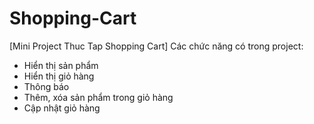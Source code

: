 # Shopping-Cart
[Mini Project Thuc Tap Shopping Cart]
Các chức năng có trong project:
- Hiển thị sản phẩm 
- Hiển thị giỏ hàng
- Thông báo
- Thêm, xóa sản phẩm trong giỏ hàng
- Cập nhật giỏ hàng
